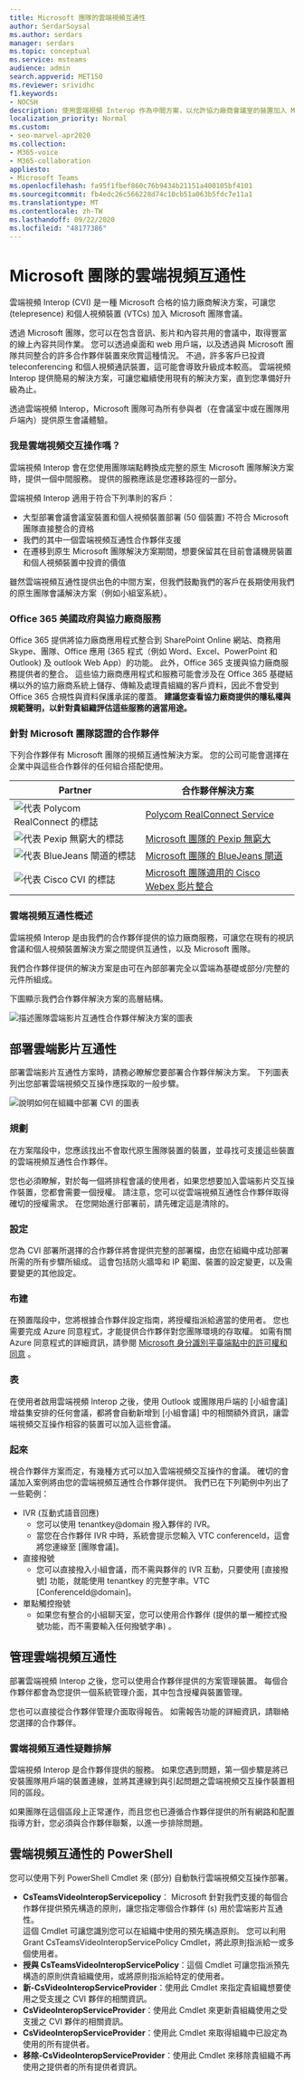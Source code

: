 ```yaml
---
title: Microsoft 團隊的雲端視頻互通性
author: SerdarSoysal
ms.author: serdars
manager: serdars
ms.topic: conceptual
ms.service: msteams
audience: admin
search.appverid: MET150
ms.reviewer: srividhc
f1.keywords:
- NOCSH
description: 使用雲端視頻 Interop 作為中間方案，以允許協力廠商會議室的裝置加入 Microsoft 團隊會議。
localization_priority: Normal
ms.custom:
- seo-marvel-apr2020
ms.collection:
- M365-voice
- M365-collaboration
appliesto:
- Microsoft Teams
ms.openlocfilehash: fa95f1fbef860c76b9434b21151a400105bf4101
ms.sourcegitcommit: fb4edc26c566228d74c10cb51a063b5fdc7e11a1
ms.translationtype: MT
ms.contentlocale: zh-TW
ms.lasthandoff: 09/22/2020
ms.locfileid: "48177386"
---
```

# <a name="cloud-video-interop-for-microsoft-teams"></a>Microsoft 團隊的雲端視頻互通性

雲端視頻 Interop (CVI) 是一種 Microsoft 合格的協力廠商解決方案，可讓您 (telepresence) 和個人視頻裝置 (VTCs) 加入 Microsoft 團隊會議。
 
透過 Microsoft 團隊，您可以在包含音訊、影片和內容共用的會議中，取得豐富的線上內容共同作業。 您可以透過桌面和 web 用戶端，以及透過與 Microsoft 團隊共同整合的許多合作夥伴裝置來欣賞這種情況。 不過，許多客戶已投資 teleconferencing 和個人視頻通訊裝置，這可能會導致升級成本較高。 雲端視頻 Interop 提供簡易的解決方案，可讓您繼續使用現有的解決方案，直到您準備好升級為止。

透過雲端視頻 Interop，Microsoft 團隊可為所有參與者（在會議室中或在團隊用戶端內）提供原生會議體驗。

### <a name="is-cloud-video-interop-for-me"></a>我是雲端視頻交互操作嗎？

雲端視頻 Interop 會在您使用團隊端點轉換成完整的原生 Microsoft 團隊解決方案時，提供一個中間服務。 提供的服務應該是您遷移路徑的一部分。

雲端視頻 Interop 適用于符合下列準則的客戶：

- 大型部署會議會議室裝置和個人視頻裝置部署 (50 個裝置) 不符合 Microsoft 團隊直接整合的資格
- 我們的其中一個雲端視頻互通性合作夥伴支援
- 在遷移到原生 Microsoft 團隊解決方案期間，想要保留其在目前會議機房裝置和個人視頻裝置中投資的價值

雖然雲端視頻互通性提供出色的中間方案，但我們鼓勵我們的客戶在長期使用我們的原生團隊會議解決方案（例如小組室系統）。 

### <a name="office-365-us-government-and-third-party-services"></a>Office 365 美國政府與協力廠商服務

Office 365 提供將協力廠商應用程式整合到 SharePoint Online 網站、商務用 Skype、團隊、Office 應用 (365 程式（例如 Word、Excel、PowerPoint 和 Outlook) 及 outlook Web App）的功能。 此外，Office 365 支援與協力廠商服務提供者的整合。 這些協力廠商應用程式和服務可能會涉及在 Office 365 基礎結構以外的協力廠商系統上儲存、傳輸及處理貴組織的客戶資料，因此不會受到 Office 365 合規性與資料保護承諾的覆蓋。 **建議您查看協力廠商提供的隱私權與規範聲明，以針對貴組織評估這些服務的適當用途。**



### <a name="partners-certified-for-microsoft-teams"></a>針對 Microsoft 團隊認證的合作夥伴

下列合作夥伴有 Microsoft 團隊的視頻互通性解決方案。 您的公司可能會選擇在企業中與這些合作夥伴的任何組合搭配使用。 

|Partner|合作夥伴解決方案|
|----|---|
|![代表 Polycom RealConnect 的標誌](media/polycom.png) | <a href="https://aka.ms/PolycomRealConnect" target="_blank">Polycom RealConnect Service</a> |
|![代表 Pexip 無窮大的標誌](media/pexip.png)| <a href="https://aka.ms/PexipInfinity" target="_blank">Microsoft 團隊的 Pexip 無窮大</a> | 
|![代表 BlueJeans 閘道的標誌](media/bluejeans.png)| <a href="https://aka.ms/BluejeansGateway" target="_blank">Microsoft 團隊的 BlueJeans 閘道</a> |
|![代表 Cisco CVI 的標誌](media/cisco.png)|<a href="https://aka.ms/CiscoCVI" target="_blank">Microsoft 團隊適用的 Cisco Webex 影片整合</a>|

### <a name="cloud-video-interop-overview"></a>雲端視頻互通性概述

雲端視頻 Interop 是由我們的合作夥伴提供的協力廠商服務，可讓您在現有的視訊會議和個人視頻裝置解決方案之間提供互通性，以及 Microsoft 團隊。

我們合作夥伴提供的解決方案是由可在內部部署完全以雲端為基礎或部分/完整的元件所組成。 
     
下圖顯示我們合作夥伴解決方案的高層結構。

![描述團隊雲端影片互通性合作夥伴解決方案的圖表](media/teams-cloud-video-interop-partner-solution.png)


## <a name="deploy-cloud-video-interop"></a>部署雲端影片互通性

部署雲端影片互通性方案時，請務必瞭解您要部署合作夥伴解決方案。 下列圖表列出您部署雲端視頻交互操作應採取的一般步驟。

![說明如何在組織中部署 CVI 的圖表](media/deploying-cvi.png)

### <a name="plan"></a>規劃

在方案階段中，您應該找出不會取代原生團隊裝置的裝置，並尋找可支援這些裝置的雲端視頻互通性合作夥伴。  

您也必須瞭解，對於每一個將排程會議的使用者，如果您想要加入雲端影片交互操作裝置，您都會需要一個授權。 請注意，您可以從雲端視頻互通性合作夥伴取得確切的授權需求。 在您開始進行部署前，請先確定這是清除的。

### <a name="configure"></a>設定

您為 CVI 部署所選擇的合作夥伴將會提供完整的部署檔，由您在組織中成功部署所需的所有步驟所組成。 這會包括防火牆埠和 IP 範圍、裝置的設定變更，以及需要變更的其他設定。

### <a name="provision"></a>布建  

在預置階段中，您將根據合作夥伴設定指南，將授權指派給適當的使用者。 您也需要完成 Azure 同意程式，才能提供合作夥伴對您團隊環境的存取權。 如需有關 Azure 同意程式的詳細資訊，請參閱 [Microsoft 身分識別平臺端點中的許可權和同意](https://docs.microsoft.com/azure/active-directory/develop/v2-permissions-and-consent) 。

### <a name="schedule"></a>表

在使用者啟用雲端視頻 Interop 之後，使用 Outlook 或團隊用戶端的 [小組會議] 增益集安排的任何會議，都將會自動新增到 [小組會議] 中的相關額外資訊，讓雲端視頻交互操作相容的裝置可以加入這些會議。

### <a name="join"></a>起來

視合作夥伴方案而定，有幾種方式可以加入雲端視頻交互操作的會議。 確切的會議加入案例將由您的雲端視頻互通性合作夥伴提供。 我們已在下列範例中列出了一些範例：

- IVR (互動式語音回應)  
  - 您可以使用 tenantkey@domain 撥入夥伴的 IVR。
  - 當您在合作夥伴 IVR 中時，系統會提示您輸入 VTC conferenceId，這會將您連線至 [團隊會議]。
- 直接撥號 
  - 您可以直接撥入小組會議，而不需與夥伴的 IVR 互動，只要使用 [直接撥號] 功能，就能使用 tenantkey 的完整字串。VTC [ConferenceId@domain]。
- 單點觸控撥號 
  - 如果您有整合的小組聊天室，您可以使用合作夥伴 (提供的單一觸控式撥號功能，而不需要輸入任何撥號字串) 。

## <a name="manage-cloud-video-interop"></a>管理雲端視頻互通性

部署雲端視頻 Interop 之後，您可以使用合作夥伴提供的方案管理裝置。 每個合作夥伴都會為您提供一個系統管理介面，其中包含授權與裝置管理。 

您也可以直接從合作夥伴管理介面取得報告。 如需報告功能的詳細資訊，請聯絡您選擇的合作夥伴。 

### <a name="troubleshooting-cloud-video-interop"></a>雲端視頻互通性疑難排解

雲端視頻 Interop 是合作夥伴提供的服務。 如果您遇到問題，第一個步驟是將已安裝團隊用戶端的裝置連線，並將其連線到與引起問題之雲端視頻交互操作裝置相同的區段。 

如果團隊在這個區段上正常運作，而且您也已遵循合作夥伴提供的所有網路和配置指導方針，您必須與合作夥伴聯繫，以進一步排除問題。 

## <a name="powershell-for-cloud-video-interop"></a>雲端視頻互通性的 PowerShell

您可以使用下列 PowerShell Cmdlet 來 (部分) 自動執行雲端視頻交互操作部署。

- **CsTeamsVideoInteropServicepolicy**： Microsoft 針對我們支援的每個合作夥伴提供預先構造的原則，讓您指定哪個合作夥伴 (s) 用於雲端影片互通性。<br>這個 Cmdlet 可讓您識別您可以在組織中使用的預先構造原則。 您可以利用 Grant CsTeamsVideoInteropServicePolicy Cmdlet，將此原則指派給一或多個使用者。
- **授與 CsTeamsVideoInteropServicePolicy**：這個 Cmdlet 可讓您指派預先構造的原則供貴組織使用，或將原則指派給特定的使用者。
- **新-CsVideoInteropServiceProvider**：使用此 Cmdlet 來指定貴組織想要使用之受支援之 CVI 夥伴的相關資訊。
- **CsVideoInteropServiceProvider**：使用此 Cmdlet 來更新貴組織使用之受支援之 CVI 夥伴的相關資訊。
- **CsVideoInteropServiceProvider**：使用此 Cmdlet 來取得組織中已設定為使用的所有提供者。
- **移除-CsVideoInteropServiceProvider**：使用此 Cmdlet 來移除貴組織不再使用之提供者的所有提供者資訊。
